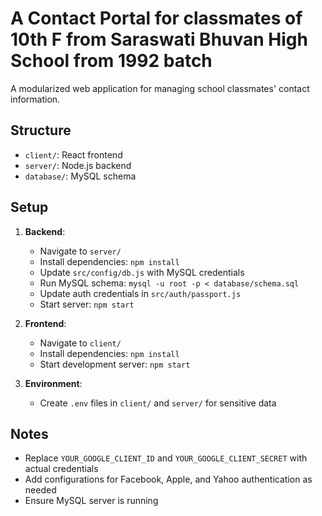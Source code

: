 # A Contact Portal for classmates of 10th F from Saraswati Bhuvan High School from 1992 batch

A modularized web application for managing school classmates' contact information.

## Structure
- `client/`: React frontend
- `server/`: Node.js backend
- `database/`: MySQL schema

## Setup
1. **Backend**:
   - Navigate to `server/`
   - Install dependencies: `npm install`
   - Update `src/config/db.js` with MySQL credentials
   - Run MySQL schema: `mysql -u root -p < database/schema.sql`
   - Update auth credentials in `src/auth/passport.js`
   - Start server: `npm start`

2. **Frontend**:
   - Navigate to `client/`
   - Install dependencies: `npm install`
   - Start development server: `npm start`

3. **Environment**:
   - Create `.env` files in `client/` and `server/` for sensitive data

## Notes
- Replace `YOUR_GOOGLE_CLIENT_ID` and `YOUR_GOOGLE_CLIENT_SECRET` with actual credentials
- Add configurations for Facebook, Apple, and Yahoo authentication as needed
- Ensure MySQL server is running
